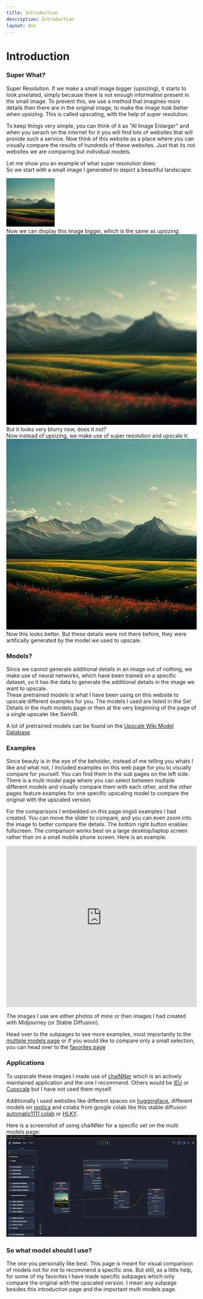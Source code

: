 ```yaml
---
title: Introduction
description: Introduction
layout: doc
---
```

# Introduction

### Super What?

Super Resolution. If we make a small image bigger (upsizing), it starts to look pixelated, simply because there is not enough information present in the small image. To prevent this, we use a method that imagines more details then there are in the original image, to make the image look better when upsizing. This is called upscaling, with the help of super resolution.

To keep things very simple, you can think of it as "AI Image Enlarger" and when you serach on the internet for it you will find lots of websites that will provide such a service. Now think of this website as a place where you can visually compare the results of hundreds of these websites. Just that its not websites we are comparing but individual models.

Let me show you an example of what super resolution does:  
So we start with a small image I generated to depict a beautiful landscape:  

![Small](../assets/images/introduction/beautifullandscape.jpg)  
Now we can display this image bigger, which is the same as upsizing:
![Upsized](../assets/images/introduction/beautifullandscapeupsized.jpg)  
But it looks very blurry now, does it not?  
Now instead of upsizing, we make use of super resolution and upscale it:
![Upscaled](../assets/images/introduction/beautifullandscapeupscaled.jpg)  
Now this looks better. But these details were not there before, they were artifically generated by the model we used to upscale.

### Models?

Since we cannot generate additional details in an image out of nothing, we make use of neural networks, which have been trained on a specific dataset, so it has the data to generate the additional details in the image we want to upscale.  
These pretrained models is what I have been using on this website to upscale different examples for you. The models I used are listed in the Set Details in the multi models page or then at the very beginning of the page of a single upscaler like SwinIR.

A lot of pretrained models can be found on the [Upscale Wiki Model Database](https://upscale.wiki/wiki/Model_Database)

### Examples
Since beauty is in the eye of the beholder, instead of me telling you whats I like and what not, I included examples on this web page for you to visually compare for yourself.
You can find them in the sub pages on the left side. There is a multi model page where you can select between multiple different models and visually compare them with each other, and the other pages feature examples for one specific upscaling model to compare the original with the upscaled version.

For the comparisons I embedded on this page imgsli examples I had created. You can move the slider to compare, and you can even zoom into the image to better compare the details. The bottom right button enables fullscreen. The comparison works best on a large desktop/laptop screen rather than on a small mobile phone screen.
Here is an example:  

<div style="border: 0px solid rgb(201, 0, 1); overflow: hidden; margin: 15px auto; max-width: 100%;">
  <iframe allowfullscreen scrolling="no" src="https://imgsli.com/MTMyNzYz" style="width: 100%; border: 0px none; height: 55vmin; min-height: 310px; margin-top: -75px; margin-bottom:-30px;">
  </iframe>
</div>

The images I use are either photos of mine or then images I had created with Midjourney (or Stable Diffusion).

Head over to the subpages to see more examples, most importantly to the [multiple models page](./multimodels) or if you would like to compare only a small selection, you can head over to the [favorites page](./favorites)

### Applications

To uspscale these images I made use of [chaiNNer](https://github.com/chaiNNer-org/chaiNNer) which is an actively maintained application and the one I recommend. Others would be [IEU](https://github.com/ptrsuder/IEU.Winforms) or [Cupscale](https://github.com/n00mkrad/cupscale) but I have not used them myself.

Additionally I used websites like different spaces on [huggingface](https://huggingface.co/), different models on [replica](https://replicate.com/) and colabs from google colab like this stable diffusion [automatic1111 colab](https://colab.research.google.com/github/TheLastBen/fast-stable-diffusion/blob/main/fast_stable_diffusion_AUTOMATIC1111.ipynb) or [HLKY](https://colab.research.google.com/github/TheLastBen/fast-stable-diffusion/blob/main/fast_stable_diffusion_hlky.ipynb).

Here is a screenshot of using chaiNNer for a specific set on the multi models page:  
![chaiNNer](../assets/images/introduction/chaiNNer.jpg)

### So what model should I use?

The one you personally like best. This page is meant for visual comparison of models not for me to recommend a specific one. But still, as a little help, for some of my favorites I have made specific subpages which only compare the original with the upscaled version. I mean any subpage besides this introduction page and the important multi models page.